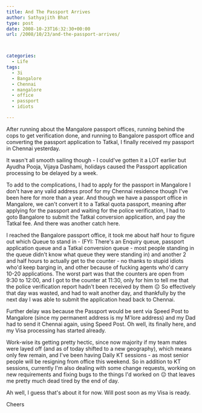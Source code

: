 ```yaml
---
title: And The Passport Arrives
author: Sathyajith Bhat
type: post
date: 2008-10-23T16:32:30+00:00
url: /2008/10/23/and-the-passport-arrives/



categories:
  - Life
tags:
  - 3i
  - Bangalore
  - Chennai
  - mangalore
  - office
  - passport
  - idiots

---
```

After running about the Mangalore passport offices, running behind the cops to get verification done, and running to Bangalore passport office and converting the passport application to Tatkal, I finally received my passport in Chennai yesterday.

It wasn't all smooth sailing though - I could've gotten it a LOT earlier but Ayudha Pooja, Vijaya Dashami, holidays caused the Passport application processing to be delayed by a week.  


  
To add to the complications, I had to apply for the passport in Mangalore I don't have any valid address proof for my Chennai residence though I've been here for more than a year. And though we have a passport office in Mangalore, we can't convert it to a Tatkal quota passport, meaning after applying for the passport and waiting for the police verification, I had to goto Bangalore to submit the Tatkal conversion application, and pay the Tatkal fee. And there was another catch here.

I reached the Bangalore passport office, it took me about half hour to figure out which Queue to stand in - (FYI: There's an Enquiry queue, passport application queue and a Tatkal conversion queue - most people standing in the queue didn't know what queue they were standing in) and another 2 and half hours to actually get to the counter - no thanks to stupid idiots who'd keep barging in, and other because of fucking agents who'd carry 10-20 applications. The worst part was that the counters are open from 9:30 to 12:00, and I got to the counter at 11:30, only for him to tell me that the police verification report hadn't been received by them 😐 So effectively that day was wasted, and had to wait another day, and thankfully by the next day I was able to submit the application head back to Chennai.

Further delay was because the Passport would be sent via Speed Post to Mangalore (since my permanent address is my M'lore address) and my Dad had to send it Chennai again, using Speed Post. Oh well, its finally here, and my Visa processing has started already.

Work-wise its getting pretty hectic, since now majority if my team mates were layed off (and as of today shifted to a new geography), which means only few remain, and I've been having Daily KT sessions - as most senior people will be resigning from office this weekend. So in addition to KT sessions, currently I'm also dealing with some change requests, working on new requirements and fixing bugs to the things I'd worked on 😐 that leaves me pretty much dead tired by the end of day.

Ah well, I guess that's about it for now. Will post soon as my Visa is ready.

Cheers
